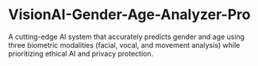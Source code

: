# VisionAI-Gender-Age-Analyzer-Pro
A cutting-edge AI system that accurately predicts gender and age using three biometric modalities (facial, vocal, and movement analysis) while prioritizing ethical AI and privacy protection.
